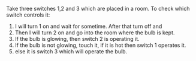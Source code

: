 Take three switches 1,2 and 3 which are placed in a room. 
To check which switch controls it:
1. I will turn 1 on and wait for sometime. After that turn off and
2. Then I will turn 2 on and go into the room where the bulb is kept.
3. If the bulb is glowing, then switch 2 is operating it.
4. If the bulb is not glowing, touch it, if it is hot then switch 1 operates it.
5. else it is switch 3 which will operate the bulb. 
